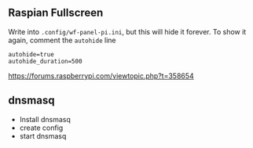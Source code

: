 ## Raspian Fullscreen

Write into `.config/wf-panel-pi.ini`, but this will hide it forever. To show it again, comment the `autohide` line

```
autohide=true
autohide_duration=500
```

https://forums.raspberrypi.com/viewtopic.php?t=358654

## dnsmasq
* Install dnsmasq
* create config
* start dnsmasq
